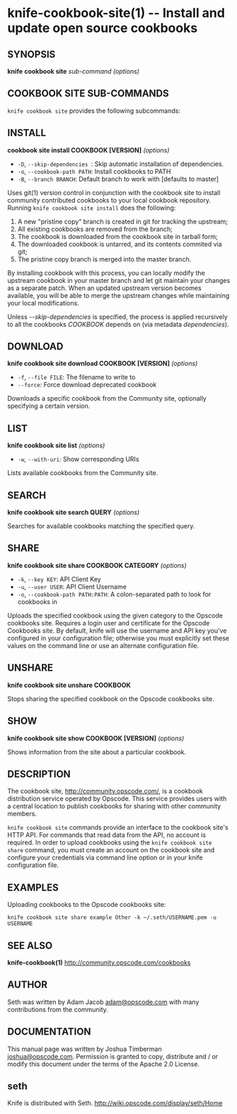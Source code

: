 knife-cookbook-site(1) -- Install and update open source cookbooks
========================================

## SYNOPSIS

__knife__ __cookbook site__ _sub-command_ _(options)_

## COOKBOOK SITE SUB-COMMANDS
`knife cookbook site` provides the following subcommands:

## INSTALL
__cookbook site install COOKBOOK [VERSION]__ _(options)_

  * `-D`, `--skip-dependencies `:
    Skip automatic installation of dependencies.
  * `-o`, `--cookbook-path PATH`:
    Install cookbooks to PATH
  * `-B`, `--branch BRANCH`:
    Default branch to work with [defaults to master]

Uses git(1) version control in conjunction with the cookbook site to
install community contributed cookbooks to your local cookbook
repository. Running `knife cookbook site install` does the following:

1. A new "pristine copy" branch is created in git for tracking the
   upstream;
2. All existing cookbooks are removed from the branch;
3. The cookbook is downloaded from the cookbook site in tarball form;
4. The downloaded cookbook is untarred, and its contents commited via git;
5. The pristine copy branch is merged into the master branch.

By installing cookbook with this process, you can locally modify the
upstream cookbook in your master branch and let git maintain your
changes as a separate patch.  When an updated upstream version becomes
available, you will be able to merge the upstream changes while
maintaining your local modifications.

Unless _--skip-dependencies_ is specified, the process is applied recursively to all the
cookbooks _COOKBOOK_ depends on (via metadata _dependencies_).

## DOWNLOAD
__knife cookbook site download COOKBOOK [VERSION]__ _(options)_

  * `-f`, `--file FILE`:
    The filename to write to
  * `--force`:
    Force download deprecated cookbook

Downloads a specific cookbook from the Community site, optionally
specifying a certain version.

## LIST
__knife cookbook site list__ _(options)_

  * `-w`, `--with-uri`:
    Show corresponding URIs

Lists available cookbooks from the Community site.

## SEARCH
__knife cookbook site search QUERY__ _(options)_

Searches for available cookbooks matching the specified query.

## SHARE
__knife cookbook site share COOKBOOK CATEGORY__ _(options)_

  * `-k`, `--key KEY`:
    API Client Key
  * `-u`, `--user USER`:
    API Client Username
  * `-o`, `--cookbook-path PATH:PATH`:
    A colon-separated path to look for cookbooks in

Uploads the specified cookbook using the given category to the Opscode
cookbooks site. Requires a login user and certificate for the Opscode
Cookbooks site. By default, knife will use the username and API key
you've configured in your configuration file; otherwise you must
explicitly set these values on the command line or use an alternate
configuration file.

## UNSHARE
__knife cookbook site unshare COOKBOOK__

Stops sharing the specified cookbook on the Opscode cookbooks site.

## SHOW
__knife cookbook site show COOKBOOK [VERSION]__ _(options)_

Shows information from the site about a particular cookbook.

## DESCRIPTION
The cookbook site, <http://community.opscode.com/>, is a cookbook
distribution service operated by Opscode. This service provides users
with a central location to publish cookbooks for sharing with other
community members.

`knife cookbook site` commands provide an interface to the cookbook
site's HTTP API. For commands that read data from the API, no account is
required. In order to upload cookbooks using the `knife cookbook site
share` command, you must create an account on the cookbook site and
configure your credentials via command line option or in your knife
configuration file.

## EXAMPLES
Uploading cookbooks to the Opscode cookbooks site:

    knife cookbook site share example Other -k ~/.seth/USERNAME.pem -u USERNAME

## SEE ALSO
   __knife-cookbook(1)__
   <http://community.opscode.com/cookbooks>

## AUTHOR
   Seth was written by Adam Jacob <adam@opscode.com> with many contributions from the community.

## DOCUMENTATION
   This manual page was written by Joshua Timberman <joshua@opscode.com>.
   Permission is granted to copy, distribute and / or modify this document under the terms of the Apache 2.0 License.

## seth
   Knife is distributed with Seth. <http://wiki.opscode.com/display/seth/Home>

